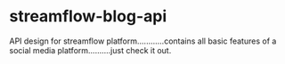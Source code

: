 # streamflow-blog-api
API design for streamflow platform............contains all basic features of a social media platform..........just check it out.
